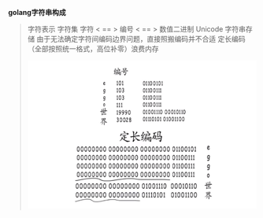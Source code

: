 **golang字符串构成**

>字符表示 字符集
>字符 < == > 编号 < == > 数值二进制
>Unicode
>字符串存储
>由于无法确定字符间编码边界问题，直接照搬编码并不合适
>定长编码（全部按照统一格式，高位补零）浪费内存
>
>![定长编码.PNG](%E5%AD%97%E7%AC%A6%E4%B8%B2%E6%9E%84%E6%88%90.assets/%E5%AE%9A%E9%95%BF%E7%BC%96%E7%A0%81.PNG)
>
>

